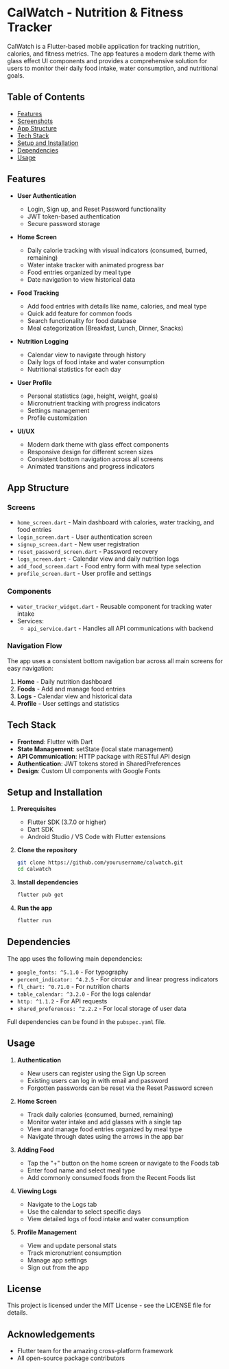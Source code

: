 # CalWatch - Nutrition & Fitness Tracker

CalWatch is a Flutter-based mobile application for tracking nutrition, calories, and fitness metrics. The app features a modern dark theme with glass effect UI components and provides a comprehensive solution for users to monitor their daily food intake, water consumption, and nutritional goals.

## Table of Contents

- [Features](#features)
- [Screenshots](#screenshots)
- [App Structure](#app-structure)
- [Tech Stack](#tech-stack)
- [Setup and Installation](#setup-and-installation)
- [Dependencies](#dependencies)
- [Usage](#usage)

## Features

- **User Authentication**
  - Login, Sign up, and Reset Password functionality
  - JWT token-based authentication
  - Secure password storage

- **Home Screen**
  - Daily calorie tracking with visual indicators (consumed, burned, remaining)
  - Water intake tracker with animated progress bar
  - Food entries organized by meal type
  - Date navigation to view historical data

- **Food Tracking**
  - Add food entries with details like name, calories, and meal type
  - Quick add feature for common foods
  - Search functionality for food database
  - Meal categorization (Breakfast, Lunch, Dinner, Snacks)

- **Nutrition Logging**
  - Calendar view to navigate through history
  - Daily logs of food intake and water consumption
  - Nutritional statistics for each day

- **User Profile**
  - Personal statistics (age, height, weight, goals)
  - Micronutrient tracking with progress indicators
  - Settings management
  - Profile customization

- **UI/UX**
  - Modern dark theme with glass effect components
  - Responsive design for different screen sizes
  - Consistent bottom navigation across all screens
  - Animated transitions and progress indicators

## App Structure

### Screens

- `home_screen.dart` - Main dashboard with calories, water tracking, and food entries
- `login_screen.dart` - User authentication screen
- `signup_screen.dart` - New user registration
- `reset_password_screen.dart` - Password recovery
- `logs_screen.dart` - Calendar view and daily nutrition logs
- `add_food_screen.dart` - Food entry form with meal type selection
- `profile_screen.dart` - User profile and settings

### Components

- `water_tracker_widget.dart` - Reusable component for tracking water intake
- Services:
  - `api_service.dart` - Handles all API communications with backend

### Navigation Flow

The app uses a consistent bottom navigation bar across all main screens for easy navigation:

1. **Home** - Daily nutrition dashboard
2. **Foods** - Add and manage food entries
3. **Logs** - Calendar view and historical data
4. **Profile** - User settings and statistics

## Tech Stack

- **Frontend**: Flutter with Dart
- **State Management**: setState (local state management)
- **API Communication**: HTTP package with RESTful API design
- **Authentication**: JWT tokens stored in SharedPreferences
- **Design**: Custom UI components with Google Fonts

## Setup and Installation

1. **Prerequisites**
   - Flutter SDK (3.7.0 or higher)
   - Dart SDK
   - Android Studio / VS Code with Flutter extensions

2. **Clone the repository**
   ```bash
   git clone https://github.com/yourusername/calwatch.git
   cd calwatch
   ```

3. **Install dependencies**
   ```bash
   flutter pub get
   ```

4. **Run the app**
   ```bash
   flutter run
   ```

## Dependencies

The app uses the following main dependencies:

- `google_fonts: ^5.1.0` - For typography
- `percent_indicator: ^4.2.5` - For circular and linear progress indicators
- `fl_chart: ^0.71.0` - For nutrition charts
- `table_calendar: ^3.2.0` - For the logs calendar
- `http: ^1.1.2` - For API requests
- `shared_preferences: ^2.2.2` - For local storage of user data

Full dependencies can be found in the `pubspec.yaml` file.

## Usage

1. **Authentication**
   - New users can register using the Sign Up screen
   - Existing users can log in with email and password
   - Forgotten passwords can be reset via the Reset Password screen

2. **Home Screen**
   - Track daily calories (consumed, burned, remaining)
   - Monitor water intake and add glasses with a single tap
   - View and manage food entries organized by meal type
   - Navigate through dates using the arrows in the app bar

3. **Adding Food**
   - Tap the "+" button on the home screen or navigate to the Foods tab
   - Enter food name and select meal type
   - Add commonly consumed foods from the Recent Foods list

4. **Viewing Logs**
   - Navigate to the Logs tab
   - Use the calendar to select specific days
   - View detailed logs of food intake and water consumption

5. **Profile Management**
   - View and update personal stats
   - Track micronutrient consumption
   - Manage app settings
   - Sign out from the app

## License

This project is licensed under the MIT License - see the LICENSE file for details.

## Acknowledgements

- Flutter team for the amazing cross-platform framework
- All open-source package contributors
